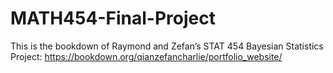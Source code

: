 # MATH454-Final-Project

This is the bookdown of Raymond and Zefan’s STAT 454 Bayesian Statistics Project:
https://bookdown.org/qianzefancharlie/portfolio_website/
